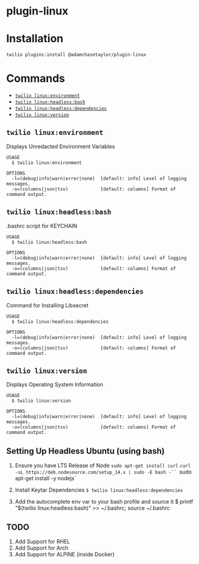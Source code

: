 plugin-linux
=========================

# Installation
```
twilio plugins:install @adamchasetaylor/plugin-linux
```

# Commands
<!-- commands -->
* [`twilio linux:environment`](#twilio-linuxenvironment)
* [`twilio linux:headless:bash`](#twilio-linuxheadlessbash)
* [`twilio linux:headless:dependencies`](#twilio-linuxheadlessdependencies)
* [`twilio linux:version`](#twilio-linuxversion)

## `twilio linux:environment`

Displays Unredacted Environment Variables

```
USAGE
  $ twilio linux:environment

OPTIONS
  -l=(debug|info|warn|error|none)  [default: info] Level of logging messages.
  -o=(columns|json|tsv)            [default: columns] Format of command output.
```

## `twilio linux:headless:bash`

.bashrc script for KEYCHAIN

```
USAGE
  $ twilio linux:headless:bash

OPTIONS
  -l=(debug|info|warn|error|none)  [default: info] Level of logging messages.
  -o=(columns|json|tsv)            [default: columns] Format of command output.
```

## `twilio linux:headless:dependencies`

Command for Installing Libsecret

```
USAGE
  $ twilio linux:headless:dependencies

OPTIONS
  -l=(debug|info|warn|error|none)  [default: info] Level of logging messages.
  -o=(columns|json|tsv)            [default: columns] Format of command output.
```

## `twilio linux:version`

Displays Operating System Information

```
USAGE
  $ twilio linux:version

OPTIONS
  -l=(debug|info|warn|error|none)  [default: info] Level of logging messages.
  -o=(columns|json|tsv)            [default: columns] Format of command output.
```
<!-- commandsstop -->

## Setting Up Headless Ubuntu (using bash)

1) Ensure you have LTS Release of Node
`sudo apt-get install curl`
`curl -sL https://deb.nodesource.com/setup_14.x | sudo -E bash -``
`sudo apt-get install -y nodejs`

2) Install Keytar Dependencies
`$ twilio linux:headless:dependencies`

3) Add the autocomplete env var to your bash profile and source it
$ printf "$(twilio linux:headless:bash)" >> ~/.bashrc; source ~/.bashrc

## TODO 

1) Add Support for RHEL
2) Add Support for Arch
3) Add Support for ALPINE (inside Docker)
